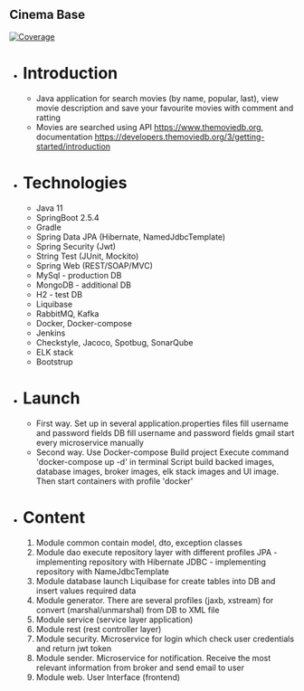 ## Cinema Base

[![Coverage](https://sonarcloud.io/api/project_badges/measure?project=Sergey113222_Cinema-Base-Gradle&metric=coverage)](https://sonarcloud.io/summary/new_code?id=Sergey113222_Cinema-Base-Gradle)

- # Introduction
    - Java application for search movies (by name, popular, last), view movie description and save your favourite movies
      with comment and ratting
    - Movies are searched using API https://www.themoviedb.org,
      documentation https://developers.themoviedb.org/3/getting-started/introduction
- # Technologies
    - Java 11
    - SpringBoot 2.5.4
    - Gradle
    - Spring Data JPA (Hibernate, NamedJdbcTemplate)
    - Spring Security (Jwt)
    - String Test (JUnit, Mockito)
    - Spring Web (REST/SOAP/MVC)
    - MySql - production DB
    - MongoDB - additional DB
    - H2 - test DB
    - Liquibase
    - RabbitMQ, Kafka
    - Docker, Docker-compose
    - Jenkins
    - Checkstyle, Jacoco, Spotbug, SonarQube
    - ELK stack
    - Bootstrup
- # Launch
    - First way. Set up in several application.properties files
         fill username and password fields DB
         fill username and password fields gmail
         start every microservice manually
    - Second way. Use Docker-compose
         Build project
         Execute command 'docker-compose up -d' in terminal
         Script build backed images, database images, broker images, elk stack images and UI image. Then start
           containers with profile 'docker'

- # Content
    1. Module common contain model, dto, exception classes
    2. Module dao execute repository layer with different profiles
         JPA - implementing repository with Hibernate
         JDBC - implementing repository with NameJdbcTemplate
    3. Module database launch Liquibase for create tables into DB and insert values required data
    4. Module generator. There are several profiles (jaxb, xstream) for convert (marshal/unmarshal) from DB to XML file
    5. Module service (service layer application)
    6. Module rest (rest controller layer)
    7. Module security. Microservice for login which check user credentials and return jwt token
    8. Module sender. Microservice for notification. Receive the most relevant information from broker and send email to
       user
    9. Module web. User Interface (frontend)
